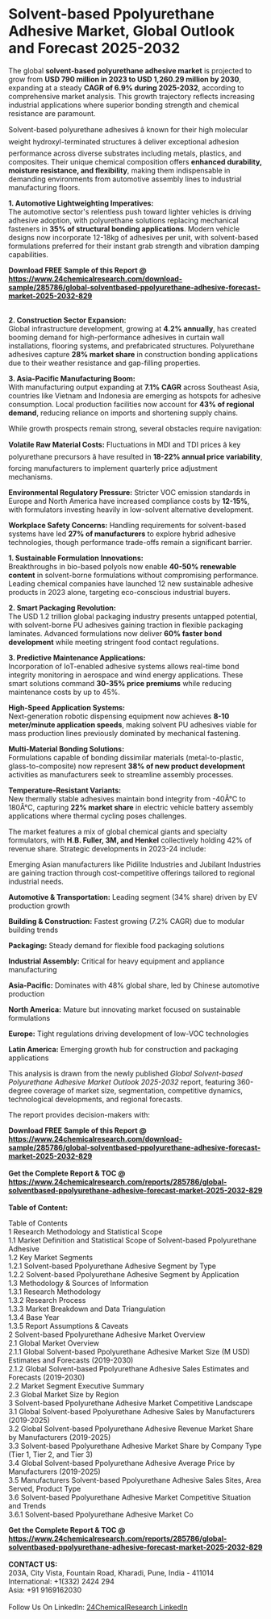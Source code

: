 <h1>Solvent-based Ppolyurethane Adhesive Market, Global Outlook and Forecast 2025-2032</h1><p>The global <strong>solvent-based polyurethane adhesive market</strong> is projected to grow from <strong>USD 790 million in 2023 to USD 1,260.29 million by 2030</strong>, expanding at a steady <strong>CAGR of 6.9% during 2025-2032</strong>, according to comprehensive market analysis. This growth trajectory reflects increasing industrial applications where superior bonding strength and chemical resistance are paramount.</p><p>Solvent-based polyurethane adhesives â known for their high molecular weight hydroxyl-terminated structures â deliver exceptional adhesion performance across diverse substrates including metals, plastics, and composites. Their unique chemical composition offers <strong>enhanced durability, moisture resistance, and flexibility</strong>, making them indispensable in demanding environments from automotive assembly lines to industrial manufacturing floors.</p><p><strong>1. Automotive Lightweighting Imperatives:</strong><br>
The automotive sector's relentless push toward lighter vehicles is driving adhesive adoption, with polyurethane solutions replacing mechanical fasteners in <strong>35% of structural bonding applications</strong>. Modern vehicle designs now incorporate 12-18kg of adhesives per unit, with solvent-based formulations preferred for their instant grab strength and vibration damping capabilities.</p><div><b>Download FREE Sample of this Report @ 
            <a href="https://www.24chemicalresearch.com/download-sample/285786/global-solventbased-ppolyurethane-adhesive-forecast-market-2025-2032-829">
            https://www.24chemicalresearch.com/download-sample/285786/global-solventbased-ppolyurethane-adhesive-forecast-market-2025-2032-829</a></b></div><br><p><strong>2. Construction Sector Expansion:</strong><br>
Global infrastructure development, growing at <strong>4.2% annually</strong>, has created booming demand for high-performance adhesives in curtain wall installations, flooring systems, and prefabricated structures. Polyurethane adhesives capture <strong>28% market share</strong> in construction bonding applications due to their weather resistance and gap-filling properties.</p><p><strong>3. Asia-Pacific Manufacturing Boom:</strong><br>
With manufacturing output expanding at <strong>7.1% CAGR</strong> across Southeast Asia, countries like Vietnam and Indonesia are emerging as hotspots for adhesive consumption. Local production facilities now account for <strong>43% of regional demand</strong>, reducing reliance on imports and shortening supply chains.</p><p>While growth prospects remain strong, several obstacles require navigation:</p><p><strong>Volatile Raw Material Costs:</strong> Fluctuations in MDI and TDI prices â key polyurethane precursors â have resulted in <strong>18-22% annual price variability</strong>, forcing manufacturers to implement quarterly price adjustment mechanisms.</p><p><strong>Environmental Regulatory Pressure:</strong> Stricter VOC emission standards in Europe and North America have increased compliance costs by <strong>12-15%</strong>, with formulators investing heavily in low-solvent alternative development.</p><p><strong>Workplace Safety Concerns:</strong> Handling requirements for solvent-based systems have led <strong>27% of manufacturers</strong> to explore hybrid adhesive technologies, though performance trade-offs remain a significant barrier.</p><p><strong>1. Sustainable Formulation Innovations:</strong><br>
Breakthroughs in bio-based polyols now enable <strong>40-50% renewable content</strong> in solvent-borne formulations without compromising performance. Leading chemical companies have launched 12 new sustainable adhesive products in 2023 alone, targeting eco-conscious industrial buyers.</p><p><strong>2. Smart Packaging Revolution:</strong><br>
The USD 1.2 trillion global packaging industry presents untapped potential, with solvent-borne PU adhesives gaining traction in flexible packaging laminates. Advanced formulations now deliver <strong>60% faster bond development</strong> while meeting stringent food contact regulations.</p><p><strong>3. Predictive Maintenance Applications:</strong><br>
Incorporation of IoT-enabled adhesive systems allows real-time bond integrity monitoring in aerospace and wind energy applications. These smart solutions command <strong>30-35% price premiums</strong> while reducing maintenance costs by up to 45%.</p><p><strong>High-Speed Application Systems:</strong><br>
	Next-generation robotic dispensing equipment now achieves <strong>8-10 meter/minute application speeds</strong>, making solvent PU adhesives viable for mass production lines previously dominated by mechanical fastening.</p><p><strong>Multi-Material Bonding Solutions:</strong><br>
	Formulations capable of bonding dissimilar materials (metal-to-plastic, glass-to-composite) now represent <strong>38% of new product development</strong> activities as manufacturers seek to streamline assembly processes.</p><p><strong>Temperature-Resistant Variants:</strong><br>
	New thermally stable adhesives maintain bond integrity from -40Â°C to 180Â°C, capturing <strong>22% market share</strong> in electric vehicle battery assembly applications where thermal cycling poses challenges.</p><p>The market features a mix of global chemical giants and specialty formulators, with <strong>H.B. Fuller, 3M, and Henkel</strong> collectively holding 42% of revenue share. Strategic developments in 2023-24 include:</p><p>Emerging Asian manufacturers like Pidilite Industries and Jubilant Industries are gaining traction through cost-competitive offerings tailored to regional industrial needs.</p><p><strong>Automotive &amp; Transportation:</strong> Leading segment (34% share) driven by EV production growth</p><p><strong>Building &amp; Construction:</strong> Fastest growing (7.2% CAGR) due to modular building trends</p><p><strong>Packaging:</strong> Steady demand for flexible food packaging solutions</p><p><strong>Industrial Assembly:</strong> Critical for heavy equipment and appliance manufacturing</p><p><strong>Asia-Pacific:</strong> Dominates with 48% global share, led by Chinese automotive production</p><p><strong>North America:</strong> Mature but innovating market focused on sustainable formulations</p><p><strong>Europe:</strong> Tight regulations driving development of low-VOC technologies</p><p><strong>Latin America:</strong> Emerging growth hub for construction and packaging applications</p><p>This analysis is drawn from the newly published <em>Global Solvent-based Polyurethane Adhesive Market Outlook 2025-2032</em> report, featuring 360-degree coverage of market size, segmentation, competitive dynamics, technological developments, and regional forecasts.</p><p>The report provides decision-makers with:</p><div><b>Download FREE Sample of this Report @ 
            <a href="https://www.24chemicalresearch.com/download-sample/285786/global-solventbased-ppolyurethane-adhesive-forecast-market-2025-2032-829">
            https://www.24chemicalresearch.com/download-sample/285786/global-solventbased-ppolyurethane-adhesive-forecast-market-2025-2032-829</a></b></div><br><div><b>Get the Complete Report & TOC @ 
            <a href="https://www.24chemicalresearch.com/reports/285786/global-solventbased-ppolyurethane-adhesive-forecast-market-2025-2032-829">
            https://www.24chemicalresearch.com/reports/285786/global-solventbased-ppolyurethane-adhesive-forecast-market-2025-2032-829</a></b></div><br>
            <b>Table of Content:</b><p>Table of Contents<br />
1 Research Methodology and Statistical Scope<br />
1.1 Market Definition and Statistical Scope of Solvent-based Ppolyurethane Adhesive<br />
1.2 Key Market Segments<br />
1.2.1 Solvent-based Ppolyurethane Adhesive Segment by Type<br />
1.2.2 Solvent-based Ppolyurethane Adhesive Segment by Application<br />
1.3 Methodology & Sources of Information<br />
1.3.1 Research Methodology<br />
1.3.2 Research Process<br />
1.3.3 Market Breakdown and Data Triangulation<br />
1.3.4 Base Year<br />
1.3.5 Report Assumptions & Caveats<br />
2 Solvent-based Ppolyurethane Adhesive Market Overview<br />
2.1 Global Market Overview<br />
2.1.1 Global Solvent-based Ppolyurethane Adhesive Market Size (M USD) Estimates and Forecasts (2019-2030)<br />
2.1.2 Global Solvent-based Ppolyurethane Adhesive Sales Estimates and Forecasts (2019-2030)<br />
2.2 Market Segment Executive Summary<br />
2.3 Global Market Size by Region<br />
3 Solvent-based Ppolyurethane Adhesive Market Competitive Landscape<br />
3.1 Global Solvent-based Ppolyurethane Adhesive Sales by Manufacturers (2019-2025)<br />
3.2 Global Solvent-based Ppolyurethane Adhesive Revenue Market Share by Manufacturers (2019-2025)<br />
3.3 Solvent-based Ppolyurethane Adhesive Market Share by Company Type (Tier 1, Tier 2, and Tier 3)<br />
3.4 Global Solvent-based Ppolyurethane Adhesive Average Price by Manufacturers (2019-2025)<br />
3.5 Manufacturers Solvent-based Ppolyurethane Adhesive Sales Sites, Area Served, Product Type<br />
3.6 Solvent-based Ppolyurethane Adhesive Market Competitive Situation and Trends<br />
3.6.1 Solvent-based Ppolyurethane Adhesive Market Co</p><div><b>Get the Complete Report & TOC @ 
            <a href="https://www.24chemicalresearch.com/reports/285786/global-solventbased-ppolyurethane-adhesive-forecast-market-2025-2032-829">
            https://www.24chemicalresearch.com/reports/285786/global-solventbased-ppolyurethane-adhesive-forecast-market-2025-2032-829</a></b></div><br><b>CONTACT US:</b><br>
            203A, City Vista, Fountain Road, Kharadi, Pune, India - 411014<br>
            International: +1(332) 2424 294<br>
            Asia: +91 9169162030 <br><br>
            Follow Us On LinkedIn: <a href="https://www.linkedin.com/company/24chemicalresearch/">24ChemicalResearch LinkedIn</a>